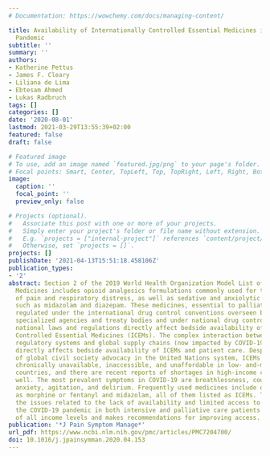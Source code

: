 ```yaml
---
# Documentation: https://wowchemy.com/docs/managing-content/

title: Availability of Internationally Controlled Essential Medicines in the COVID-19
  Pandemic
subtitle: ''
summary: ''
authors:
- Katherine Pettus
- James F. Cleary
- Liliana de Lima
- Ebtesam Ahmed
- Lukas Radbruch
tags: []
categories: []
date: '2020-08-01'
lastmod: 2021-03-29T13:55:39+02:00
featured: false
draft: false

# Featured image
# To use, add an image named `featured.jpg/png` to your page's folder.
# Focal points: Smart, Center, TopLeft, Top, TopRight, Left, Right, BottomLeft, Bottom, BottomRight.
image:
  caption: ''
  focal_point: ''
  preview_only: false

# Projects (optional).
#   Associate this post with one or more of your projects.
#   Simply enter your project's folder or file name without extension.
#   E.g. `projects = ["internal-project"]` references `content/project/deep-learning/index.md`.
#   Otherwise, set `projects = []`.
projects: []
publishDate: '2021-04-13T15:51:18.458106Z'
publication_types:
- '2'
abstract: Section 2 of the 2019 World Health Organization Model List of Essential
  Medicines includes opioid analgesics formulations commonly used for the control
  of pain and respiratory distress, as well as sedative and anxiolytic substances
  such as midazolam and diazepam. These medicines, essential to palliative care, are
  regulated under the international drug control conventions overseen by United Nations
  specialized agencies and treaty bodies and under national drug control laws. Those
  national laws and regulations directly affect bedside availability of Internationally
  Controlled Essential Medicines (ICEMs). The complex interaction between national
  regulatory systems and global supply chains (now impacted by COVID-19 pandemic)
  directly affects bedside availability of ICEMs and patient care. Despite decades
  of global civil society advocacy in the United Nations system, ICEMs have remained
  chronically unavailable, inaccessible, and unaffordable in low- and-middle-income
  countries, and there are recent reports of shortages in high-income countries as
  well. The most prevalent symptoms in COVID-19 are breathlessness, cough, drowsiness,
  anxiety, agitation, and delirium. Frequently used medicines include opioids such
  as morphine or fentanyl and midazolam, all of them listed as ICEMs. This paper describes
  the issues related to the lack of availability and limited access to ICEMs during
  the COVID-19 pandemic in both intensive and palliative care patients in countries
  of all income levels and makes recommendations for improving access.
publication: '*J Pain Symptom Manage*'
url_pdf: https://www.ncbi.nlm.nih.gov/pmc/articles/PMC7204700/
doi: 10.1016/j.jpainsymman.2020.04.153
---
```

